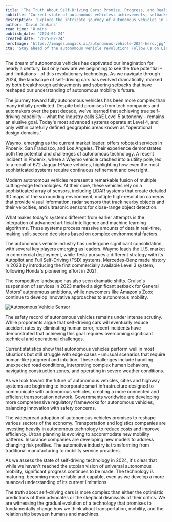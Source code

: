 ```yaml
---
title: 'The Truth About Self-Driving Cars: Promise, Progress, and Reality in 2024'
subtitle: 'Current state of autonomous vehicles: achievements, setbacks and future outlook'
description: 'Explore the intricate journey of autonomous vehicles in 2024 with this detailed analysis. Discover the major milestones achieved, the challenges faced, and the realistic future outlook for self-driving technology. From market leaders like Waymo to innovators like Mercedes-Benz and disruptors like Tesla, delve into the evolving landscape of autonomous mobility.'
author: 'David Jenkins'
read_time: '8 mins'
publish_date: '2024-02-24'
created_date: '2025-02-24'
heroImage: 'https://images.magick.ai/autonomous-vehicle-2024-hero.jpg'
cta: 'Stay ahead of the autonomous vehicle revolution! Follow us on LinkedIn for daily updates on the latest developments in self-driving technology and expert insights into the future of transportation.'
---
```


The dream of autonomous vehicles has captivated our imagination for nearly a century, but only now are we beginning to see the true potential – and limitations – of this revolutionary technology. As we navigate through 2024, the landscape of self-driving cars has evolved dramatically, marked by both breakthrough achievements and sobering setbacks that have reshaped our understanding of autonomous mobility's future.

The journey toward fully autonomous vehicles has been more complex than many initially predicted. Despite bold promises from tech companies and automakers over the past decade, we've learned that achieving true self-driving capability – what the industry calls SAE Level 5 autonomy – remains an elusive goal. Today's most advanced systems operate at Level 4, and only within carefully defined geographic areas known as "operational design domains."

Waymo, emerging as the current market leader, offers robotaxi services in Phoenix, San Francisco, and Los Angeles. Their experience demonstrates both the potential and challenges of autonomous technology. A recent incident in Phoenix, where a Waymo vehicle crashed into a utility pole, led to a recall of 672 Jaguar I-Pace vehicles, highlighting how even the most sophisticated systems require continuous refinement and oversight.

Modern autonomous vehicles represent a remarkable fusion of multiple cutting-edge technologies. At their core, these vehicles rely on a sophisticated array of sensors, including LiDAR systems that create detailed 3D maps of the surrounding environment, multiple high-resolution cameras that provide visual information, radar sensors that track nearby objects and their velocities, and ultrasonic sensors for close-range object detection.

What makes today's systems different from earlier attempts is the integration of advanced artificial intelligence and machine learning algorithms. These systems process massive amounts of data in real-time, making split-second decisions based on complex environmental factors.

The autonomous vehicle industry has undergone significant consolidation, with several key players emerging as leaders. Waymo leads the U.S. market in commercial deployment, while Tesla pursues a different strategy with its Autopilot and Full Self-Driving (FSD) systems. Mercedes-Benz made history in 2023 by introducing the first commercially available Level 3 system, following Honda's pioneering effort in 2021.

The competitive landscape has also seen dramatic shifts. Cruise's suspension of services in 2023 marked a significant setback for General Motors' autonomous ambitions, while newcomers like Amazon's Zoox continue to develop innovative approaches to autonomous mobility.

![Autonomous Vehicle Sensor](https://i.magick.ai/PIXE/1738406181100_magick_img.webp)

The safety record of autonomous vehicles remains under intense scrutiny. While proponents argue that self-driving cars will eventually reduce accident rates by eliminating human error, recent incidents have demonstrated that achieving this goal requires overcoming significant technical and operational challenges.

Current statistics show that autonomous vehicles perform well in most situations but still struggle with edge cases – unusual scenarios that require human-like judgment and intuition. These challenges include handling unexpected road conditions, interpreting complex human behaviors, navigating construction zones, and operating in severe weather conditions.

As we look toward the future of autonomous vehicles, cities and highway systems are beginning to incorporate smart infrastructure designed to communicate with autonomous vehicles, creating a more connected and efficient transportation network. Governments worldwide are developing more comprehensive regulatory frameworks for autonomous vehicles, balancing innovation with safety concerns.

The widespread adoption of autonomous vehicles promises to reshape various sectors of the economy. Transportation and logistics companies are investing heavily in autonomous technology to reduce costs and improve efficiency. Urban planning is evolving to accommodate new mobility patterns. Insurance companies are developing new models to address changing risk profiles. The automotive industry is transforming from traditional manufacturing to mobility service providers.

As we assess the state of self-driving technology in 2024, it's clear that while we haven't reached the utopian vision of universal autonomous mobility, significant progress continues to be made. The technology is maturing, becoming more reliable and capable, even as we develop a more nuanced understanding of its current limitations.

The truth about self-driving cars is more complex than either the optimistic predictions of their advocates or the skeptical dismissals of their critics. We are witnessing the gradual evolution of a technology that promises to fundamentally change how we think about transportation, mobility, and the relationship between humans and machines.